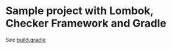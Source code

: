 Sample project with Lombok, Checker Framework and Gradle
============================================================

See [build.gradle](build.gradle)
